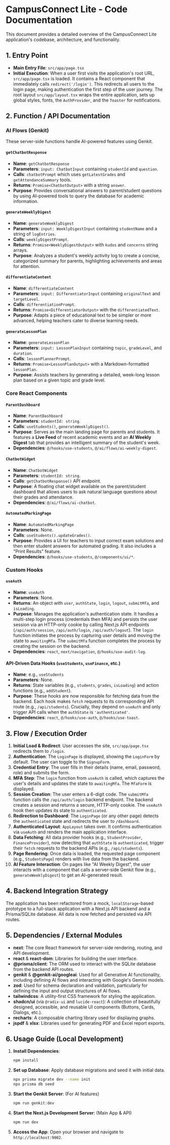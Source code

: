 
# CampusConnect Lite - Code Documentation

This document provides a detailed overview of the CampusConnect Lite application's codebase, architecture, and functionality.

## 1. Entry Point

- **Main Entry File**: `src/app/page.tsx`
- **Initial Execution**: When a user first visits the application's root URL, `src/app/page.tsx` is loaded. It contains a React component that immediately calls `redirect('/login')`. This redirects all users to the login page, making authentication the first step of the user journey. The root layout `src/app/layout.tsx` wraps the entire application, sets up global styles, fonts, the `AuthProvider`, and the `Toaster` for notifications.

## 2. Function / API Documentation

### AI Flows (Genkit)

These server-side functions handle AI-powered features using Genkit.

#### `getChatbotResponse`
- **Name**: `getChatbotResponse`
- **Parameters**: `input: ChatbotInput` containing `studentId` and `question`.
- **Calls**: `chatbotPrompt` which uses `getLatestGrades` and `getAttendanceSummary` tools.
- **Returns**: `Promise<ChatbotOutput>` with a string `answer`.
- **Purpose**: Provides conversational answers to parent/student questions by using AI-powered tools to query the database for academic information.

#### `generateWeeklyDigest`
- **Name**: `generateWeeklyDigest`
- **Parameters**: `input: WeeklyDigestInput` containing `studentName` and a string of `logEntries`.
- **Calls**: `weeklyDigestPrompt`.
- **Returns**: `Promise<WeeklyDigestOutput>` with `kudos` and `concerns` string arrays.
- **Purpose**: Analyzes a student's weekly activity log to create a concise, categorized summary for parents, highlighting achievements and areas for attention.

#### `differentiateContent`
- **Name**: `differentiateContent`
- **Parameters**: `input: DifferentiatorInput` containing `originalText` and `targetLevel`.
- **Calls**: `differentiationPrompt`.
- **Returns**: `Promise<DifferentiatorOutput>` with the `differentiatedText`.
- **Purpose**: Adapts a piece of educational text to be simpler or more advanced, helping teachers cater to diverse learning needs.

#### `generateLessonPlan`
- **Name**: `generateLessonPlan`
- **Parameters**: `input: LessonPlanInput` containing `topic`, `gradeLevel`, and `duration`.
- **Calls**: `lessonPlannerPrompt`.
- **Returns**: `Promise<LessonPlanOutput>` with a Markdown-formatted `lessonPlan`.
- **Purpose**: Assists teachers by generating a detailed, week-long lesson plan based on a given topic and grade level.

### Core React Components

#### `ParentDashboard`
- **Name**: `ParentDashboard`
- **Parameters**: `studentId: string`.
- **Calls**: `useStudents()`, `generateWeeklyDigest()`.
- **Purpose**: Serves as the main landing page for parents and students. It features a **Live Feed** of recent academic events and an **AI Weekly Digest** tab that provides an intelligent summary of the student's week.
- **Dependencies**: `@/hooks/use-students`, `@/ai/flows/ai-weekly-digest`.

#### `ChatbotWidget`
- **Name**: `ChatbotWidget`
- **Parameters**: `studentId: string`.
- **Calls**: `getChatbotResponse()` API endpoint.
- **Purpose**: A floating chat widget available on the parent/student dashboard that allows users to ask natural language questions about their grades and attendance.
- **Dependencies**: `@/ai/flows/ai-chatbot`.

#### `AutomatedMarkingPage`
- **Name**: `AutomatedMarkingPage`
- **Parameters**: None.
- **Calls**: `useStudents().updateGrades()`.
- **Purpose**: Provides a UI for teachers to input correct exam solutions and then enter student answers for automated grading. It also includes a "Print Results" feature.
- **Dependencies**: `@/hooks/use-students`, `@/components/ui/*`.

### Custom Hooks

#### `useAuth`
- **Name**: `useAuth`
- **Parameters**: None.
- **Returns**: An object with `user`, `authState`, `login`, `logout`, `submitMfa`, and `isLoading`.
- **Purpose**: Manages the application's authentication state. It handles a multi-step login process (credentials then MFA) and persists the user session via an HTTP-only cookie by calling Next.js API endpoints (`/api/auth/session`, `/api/auth/login`, `/api/auth/logout`). The `login` function initiates the process by capturing user details and moving the state to `awaitingMfa`. The `submitMfa` function completes the process by creating the session on the backend.
- **Dependencies**: `react`, `next/navigation`, `@/hooks/use-audit-log`.

#### API-Driven Data Hooks (`useStudents`, `useFinance`, etc.)
- **Name**: e.g., `useStudents`
- **Parameters**: None.
- **Returns**: State variables (e.g., `students`, `grades`, `isLoading`) and action functions (e.g., `addStudent`).
- **Purpose**: These hooks are now responsible for fetching data from the backend. Each hook makes `fetch` requests to its corresponding API route (e.g., `/api/students`). Crucially, they depend on `useAuth` and only trigger API calls when the `authState` is `'authenticated'`.
- **Dependencies**: `react`, `@/hooks/use-auth`, `@/hooks/use-toast`.

## 3. Flow / Execution Order

1.  **Initial Load & Redirect**: User accesses the site, `src/app/page.tsx` redirects them to `/login`.
2.  **Authentication**: The `LoginPage` is displayed, showing the `LoginForm` by default. The user can toggle to the `SignupForm`.
3.  **Credential Entry**: The user fills in their details (name, email, password, role) and submits the form.
4.  **MFA Step**: The `login` function from `useAuth` is called, which captures the user's details and updates the state to `awaitingMfa`. The `MfaForm` is displayed.
5.  **Session Creation**: The user enters a 6-digit code. The `submitMfa` function calls the `/api/auth/login` backend endpoint. The backend creates a session and returns a secure, HTTP-only cookie. The `useAuth` hook then updates its state to `authenticated`.
6.  **Redirection to Dashboard**: The `LoginPage` (or any other page) detects the `authenticated` state and redirects the user to `/dashboard`.
7.  **Authenticated Layout**: `AppLayout` takes over. It confirms authentication via `useAuth` and renders the main application interface.
8.  **Data Fetching**: All data provider hooks (e.g., `StudentProvider`, `FinanceProvider`), now detecting that `authState` is `authenticated`, trigger their `fetch` requests to the backend APIs (e.g., `/api/students`).
9.  **Page Rendering**: Once data is loaded, the requested page component (e.g., `StudentsPage`) renders with live data from the backend.
10. **AI Feature Interaction**: On pages like "AI Weekly Digest", the user interacts with a component that calls a server-side Genkit flow (e.g., `generateWeeklyDigest`) to get an AI-generated result.

## 4. Backend Integration Strategy

The application has been refactored from a mock, `localStorage`-based prototype to a full-stack application with a Next.js API backend and a Prisma/SQLite database. All data is now fetched and persisted via API routes.

## 5. Dependencies / External Modules

- **next**: The core React framework for server-side rendering, routing, and API development.
- **react** & **react-dom**: Libraries for building the user interface.
- **@prisma/client**: The ORM used to interact with the SQLite database from the backend API routes.
- **genkit** & **@genkit-ai/googleai**: Used for all Generative AI functionality, including defining AI flows and interacting with Google's Gemini models.
- **zod**: Used for schema declaration and validation, particularly for defining the input and output structures of AI flows.
- **tailwindcss**: A utility-first CSS framework for styling the application.
- **shadcn/ui** (via `@radix-ui` and `lucide-react`): A collection of beautifully designed, accessible, and reusable UI components (Buttons, Cards, Dialogs, etc.).
- **recharts**: A composable charting library used for displaying graphs.
- **jspdf** & **xlsx**: Libraries used for generating PDF and Excel report exports.

## 6. Usage Guide (Local Development)

1.  **Install Dependencies**:
    ```bash
    npm install
    ```
2.  **Set up Database**: Apply database migrations and seed it with initial data.
    ```bash
    npx prisma migrate dev --name init
    npx prisma db seed
    ```
3.  **Start the Genkit Server**: (For AI features)
    ```bash
    npm run genkit:dev
    ```
4.  **Start the Next.js Development Server**: (Main App & API)
    ```bash
    npm run dev
    ```
5.  **Access the App**:
    Open your browser and navigate to `http://localhost:9002`.

